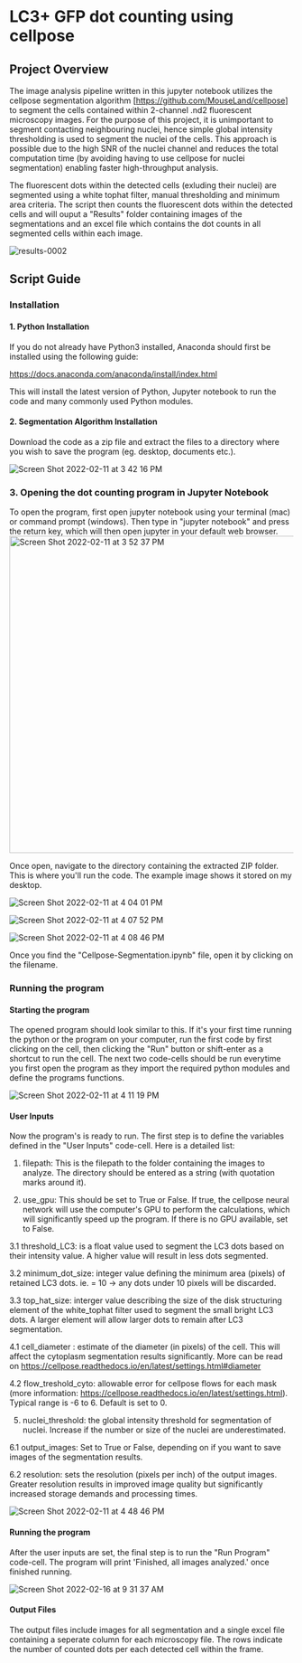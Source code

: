 # LC3+ GFP dot counting using cellpose

## Project Overview
The image analysis pipeline written in this jupyter notebook utilizes the cellpose segmentation algorithm [https://github.com/MouseLand/cellpose] to segment the cells contained within 2-channel .nd2 fluorescent microscopy images. For the purpose of this project, it is unimportant to segment contacting neighbouring nuclei, hence simple global intensity thresholding is used to segment the nuclei of the cells. This approach is possible due to the high SNR of the nuclei channel and reduces the total computation time (by avoiding having to use cellpose for nuclei segmentation) enabling faster high-throughput analysis.

The fluorescent dots within the detected cells (exluding their nuclei) are segmented using a white tophat filter, manual thresholding and minimum area criteria. The script then counts the fluorescent dots within the detected cells and will ouput a "Results" folder containing images of the segmentations and an excel file which contains the dot counts in all segmented cells within each image.

![results-0002](https://user-images.githubusercontent.com/43760657/152824338-b6514bb1-f37f-41a7-8045-54970440e927.jpeg)


## Script Guide

### Installation

#### 1. Python Installation
If you do not already have Python3 installed, Anaconda should first be installed using the following guide:

https://docs.anaconda.com/anaconda/install/index.html

This will install the latest version of Python, Jupyter notebook to run the code and many commonly used Python modules.

#### 2. Segmentation Algorithm Installation

Download the code as a zip file and extract the files to a directory where you wish to save the program (eg. desktop, documents etc.).

![Screen Shot 2022-02-11 at 3 42 16 PM](https://user-images.githubusercontent.com/43760657/153612004-74be87e9-c553-4529-89a3-e2a14ec60170.png)

### 3. Opening the dot counting program in Jupyter Notebook

To open the program, first open jupyter notebook using your terminal (mac) or command prompt (windows). Then type in "jupyter notebook" and press the return key, which will then open jupyter in your default web browser. 
<img width="561" alt="Screen Shot 2022-02-11 at 3 52 37 PM" src="https://user-images.githubusercontent.com/43760657/153613873-93f14e1b-00c2-4c29-bca9-42207b1bb898.png">

Once open, navigate to the directory containing the extracted ZIP folder. This is where you'll run the code. The example image shows it stored on my desktop.

![Screen Shot 2022-02-11 at 4 04 01 PM](https://user-images.githubusercontent.com/43760657/153615657-81643ef4-cf36-41a4-81bc-5848ce6d4f5b.png)

![Screen Shot 2022-02-11 at 4 07 52 PM](https://user-images.githubusercontent.com/43760657/153616281-1335d30c-ba9c-4b1a-907c-f304f921feb0.png)

![Screen Shot 2022-02-11 at 4 08 46 PM](https://user-images.githubusercontent.com/43760657/153616407-84e0d5e9-45ec-4fbc-a517-fa4bc173a6ba.png)


Once you find the "Cellpose-Segmentation.ipynb" file, open it by clicking on the filename.


### Running the program

#### Starting the program
The opened program should look similar to this. If it's your first time running the python or the program on your computer, run the first code by first clicking on the cell, then clicking the "Run" button or shift-enter as a shortcut to run the cell. The next two code-cells should be run everytime you first open the program as they import the required python modules and define the programs functions.

![Screen Shot 2022-02-11 at 4 11 19 PM](https://user-images.githubusercontent.com/43760657/153622848-014e7e59-448f-43ff-9a45-6d43fb03f39f.png)

#### User Inputs
Now the program's is ready to run. The first step is to define the variables defined in the "User Inputs" code-cell. Here is a detailed list:
1. filepath: This is the filepath to the folder containing the images to analyze. The directory should be entered as a string (with quotation marks around it).

2. use_gpu: This should be set to True or False. If true, the cellpose neural network will use the computer's GPU to perform the calculations, which will significantly speed up the program. If there is no GPU available, set to False.

3.1 threshold_LC3: is a float value used to segment the LC3 dots based on their intensity value. A higher value will result in less dots segmented.

3.2 minimum_dot_size: integer value defining the minimum area (pixels) of retained LC3 dots. ie. = 10 -> any dots under 10 pixels will be discarded.

3.3 top_hat_size: interger value describing the size of the disk structuring element of the white_tophat filter used to segment the small bright LC3 dots. A larger element will allow larger dots to remain after LC3 segmentation.

4.1 cell_diameter : estimate of the diameter (in pixels) of the cell. This will affect the cytoplasm segmentation results significantly. More can be read on https://cellpose.readthedocs.io/en/latest/settings.html#diameter

4.2 flow_treshold_cyto: allowable error for cellpose flows for each mask (more information: https://cellpose.readthedocs.io/en/latest/settings.html). Typical range is -6 to 6. Default is set to 0.

5. nuclei_threshold: the global intensity threshold for segmentation of nuclei. Increase if the number or size of the nuclei are underestimated.

6.1 output_images: Set to True or False, depending on if you want to save images of the segmentation results.

6.2 resolution: sets the resolution (pixels per inch) of the output images. Greater resolution results in improved image quality but significantly increased storage demands and processing times.

![Screen Shot 2022-02-11 at 4 48 46 PM](https://user-images.githubusercontent.com/43760657/153623162-33536670-e737-4523-8fe4-24d24b17c1a0.png)

#### Running the program
After the user inputs are set, the final step is to run the "Run Program" code-cell. The program will print 'Finished, all images analyzed.' once finished running.

![Screen Shot 2022-02-16 at 9 31 37 AM](https://user-images.githubusercontent.com/43760657/154225725-1c188099-0387-420b-9282-9f5800bedb36.png)

#### Output Files

The output files include images for all segmentation and a single excel file containing a seperate column for each microscopy file. The rows indicate the number of counted dots per each detected cell within the frame.
